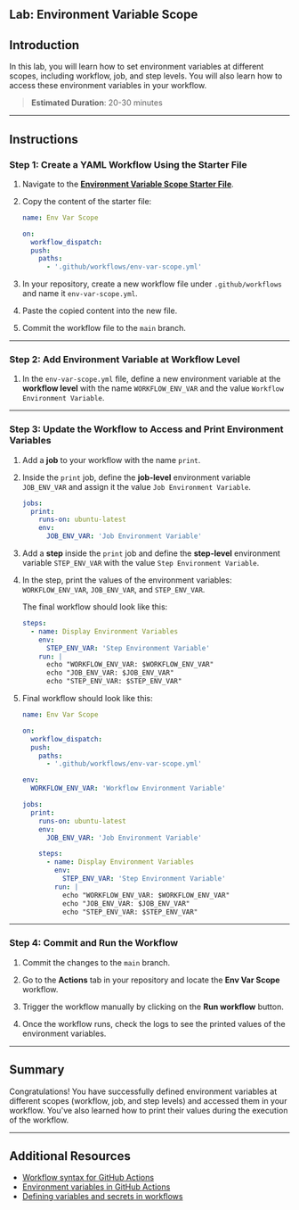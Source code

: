 ## Lab: Environment Variable Scope

## Introduction

In this lab, you will learn how to set environment variables at different scopes, including workflow, job, and step levels. You will also learn how to access these environment variables in your workflow.

> **Estimated Duration**: 20-30 minutes

---

## Instructions

### Step 1: Create a YAML Workflow Using the Starter File

1. Navigate to the [**Environment Variable Scope Starter File**](./env-var-scope-starter.md).

2. Copy the content of the starter file:

   ```yaml
   name: Env Var Scope

   on:
     workflow_dispatch:
     push:
       paths:
         - '.github/workflows/env-var-scope.yml'
   ```

3. In your repository, create a new workflow file under `.github/workflows` and name it `env-var-scope.yml`.

4. Paste the copied content into the new file.

5. Commit the workflow file to the `main` branch.

---

### Step 2: Add Environment Variable at Workflow Level

1. In the `env-var-scope.yml` file, define a new environment variable at the **workflow level** with the name `WORKFLOW_ENV_VAR` and the value `Workflow Environment Variable`.

---

### Step 3: Update the Workflow to Access and Print Environment Variables

1. Add a **job** to your workflow with the name `print`.

2. Inside the `print` job, define the **job-level** environment variable `JOB_ENV_VAR` and assign it the value `Job Environment Variable`.

   ```yaml
   jobs:
     print:
       runs-on: ubuntu-latest
       env:
         JOB_ENV_VAR: 'Job Environment Variable'
   ```

3. Add a **step** inside the `print` job and define the **step-level** environment variable `STEP_ENV_VAR` with the value `Step Environment Variable`.

4. In the step, print the values of the environment variables: `WORKFLOW_ENV_VAR`, `JOB_ENV_VAR`, and `STEP_ENV_VAR`.

   The final workflow should look like this:

   ```yaml
   steps:
     - name: Display Environment Variables
       env:
         STEP_ENV_VAR: 'Step Environment Variable'
       run: |
         echo "WORKFLOW_ENV_VAR: $WORKFLOW_ENV_VAR"
         echo "JOB_ENV_VAR: $JOB_ENV_VAR"
         echo "STEP_ENV_VAR: $STEP_ENV_VAR"
   ```

5. Final workflow should look like this:

   ```yaml
   name: Env Var Scope

   on:
     workflow_dispatch:
     push:
       paths:
         - '.github/workflows/env-var-scope.yml'

   env:
     WORKFLOW_ENV_VAR: 'Workflow Environment Variable'

   jobs:
     print:
       runs-on: ubuntu-latest
       env:
         JOB_ENV_VAR: 'Job Environment Variable'

       steps:
         - name: Display Environment Variables
           env:
             STEP_ENV_VAR: 'Step Environment Variable'
           run: |
             echo "WORKFLOW_ENV_VAR: $WORKFLOW_ENV_VAR"
             echo "JOB_ENV_VAR: $JOB_ENV_VAR"
             echo "STEP_ENV_VAR: $STEP_ENV_VAR"
   ```

---

### Step 4: Commit and Run the Workflow

1. Commit the changes to the `main` branch.

2. Go to the **Actions** tab in your repository and locate the **Env Var Scope** workflow.

3. Trigger the workflow manually by clicking on the **Run workflow** button.

4. Once the workflow runs, check the logs to see the printed values of the environment variables.

---

## Summary

Congratulations! You have successfully defined environment variables at different scopes (workflow, job, and step levels) and accessed them in your workflow. You've also learned how to print their values during the execution of the workflow.

---

## Additional Resources

- [Workflow syntax for GitHub Actions](https://docs.github.com/en/actions/using-workflows/workflow-syntax-for-github-actions)
- [Environment variables in GitHub Actions](https://docs.github.com/en/actions/learn-github-actions/environment-variables)
- [Defining variables and secrets in workflows](https://docs.github.com/en/actions/security-guides/encrypted-secrets)
